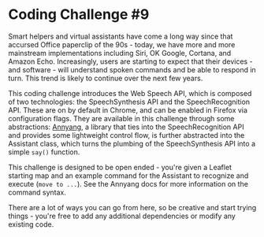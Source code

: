 # Coding Challenge #9

Smart helpers and virtual assistants have come a long way since that accursed Office paperclip of the 90s - today, we have more and more mainstream implementations including Siri, OK Google, Cortana, and Amazon Echo. Increasingly, users are starting to expect that their devices - and software - will understand spoken commands and be able to respond in turn. This trend is likely to continue over the next few years.

This coding challenge introduces the Web Speech API, which is composed of two technologies: the SpeechSynthesis API and the SpeechRecognition API. These are on by default in Chrome, and can be enabled in Firefox via configuration flags. They are available in this challenge through some abstractions: [Annyang](https://www.talater.com/annyang/), a library that ties into the SpeechRecognition API and provides some lightweight control flow, is further abstracted into the Assistant class, which turns the plumbing of the SpeechSynthesis API into a simple `say()` function.

This challenge is designed to be open ended - you're given a Leaflet starting map and an example command for the Assistant to recognize and execute (`move to ...`). See the Annyang docs for more information on the command syntax.

There are a lot of ways you can go from here, so be creative and start trying things - you're free to add any additional dependencies or modify any existing code.